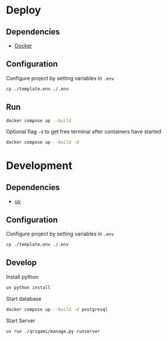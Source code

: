 # Deploy

## Dependencies

- [Docker](https://www.docker.com/)

## Configuration

Configure project by setting variables in `.env`

```bash
cp ./template.env ./.env
```

## Run

```bash
docker compose up --build
```

Optional flag `-d` to get free terminal after containers have started

```bash
docker compose up --build -d
```


# Development

## Dependencies

- [uv](https://github.com/astral-sh/uv)

## Configuration

Configure project by setting variables in `.env`

```bash
cp ./template.env ./.env
```

## Develop

Install python

```bash
uv python install
```

Start database

```bash
docker compose up --build -d postgresql
```

Start Server

```bash
uv run ./qrigami/manage.py runserver
```
